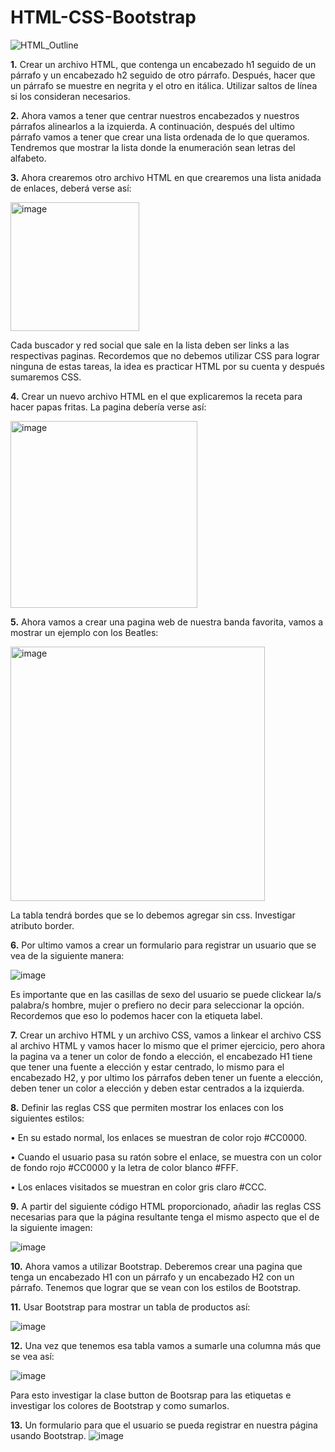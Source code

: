 # HTML-CSS-Bootstrap
![HTML_Outline](https://user-images.githubusercontent.com/64716417/180336666-f4cf7a05-e8f4-48c7-ba8c-66f5689e6009.svg)

<b>1.</b> Crear un archivo HTML, que contenga un encabezado h1 seguido de un párrafo y
un encabezado h2 seguido de otro párrafo. Después, hacer que un párrafo se
muestre en negrita y el otro en itálica. Utilizar saltos de línea si los consideran
necesarios.

<b>2.</b> Ahora vamos a tener que centrar nuestros encabezados y nuestros párrafos
alinearlos a la izquierda. A continuación, después del ultimo párrafo vamos a tener
que crear una lista ordenada de lo que queramos. Tendremos que mostrar la lista
donde la enumeración sean letras del alfabeto. 

<b>3.</b> Ahora crearemos otro archivo HTML en que crearemos una lista anidada de
enlaces, deberá verse así:

<img width="206" alt="image" src="https://user-images.githubusercontent.com/64716417/180336813-851cc2c3-b807-4e30-b752-b66557eb3a9b.png">

Cada buscador y red social que sale en la lista deben ser links a las respectivas
paginas.
Recordemos que no debemos utilizar CSS para lograr ninguna de estas tareas, la
idea es practicar HTML por su cuenta y después sumaremos CSS.

<b>4.</b> Crear un nuevo archivo HTML en el que explicaremos la receta para hacer papas
fritas. La pagina debería verse así:

<img width="299" alt="image" src="https://user-images.githubusercontent.com/64716417/180336900-72de2756-30f8-4781-a275-18124c165fbf.png">

<b>5.</b> Ahora vamos a crear una pagina web de nuestra banda favorita, vamos a mostrar un
ejemplo con los Beatles:

<img width="407" alt="image" src="https://user-images.githubusercontent.com/64716417/180336972-f6e2bc78-d9b5-4781-a7af-5af08a0a0b1b.png">

La tabla tendrá bordes que se lo debemos agregar sin css. Investigar atributo
border.

<b>6.</b> Por ultimo vamos a crear un formulario para registrar un usuario que se vea de la
siguiente manera:

![image](https://user-images.githubusercontent.com/64716417/180337021-bfbdc72b-b073-4eb4-9697-f0c38152046a.png)

Es importante que en las casillas de sexo del usuario se puede clickear la/s
palabra/s hombre, mujer o prefiero no decir para seleccionar la opción.
Recordemos que eso lo podemos hacer con la etiqueta label.

<b>7.</b> Crear un archivo HTML y un archivo CSS, vamos a linkear el archivo CSS al archivo
HTML y vamos hacer lo mismo que el primer ejercicio, pero ahora la pagina va a
tener un color de fondo a elección, el encabezado H1 tiene que tener una fuente a
elección y estar centrado, lo mismo para el encabezado H2, y por ultimo los
párrafos deben tener un fuente a elección, deben tener un color a elección y deben
estar centrados a la izquierda.

<b>8.</b> Definir las reglas CSS que permiten mostrar los enlaces con los siguientes estilos:

• En su estado normal, los enlaces se muestran de color rojo #CC0000.

• Cuando el usuario pasa su ratón sobre el enlace, se muestra con un color de
fondo rojo #CC0000 y la letra de color blanco #FFF.

• Los enlaces visitados se muestran en color gris claro #CCC.

<b>9.</b> A partir del siguiente código HTML proporcionado, añadir las reglas CSS necesarias
para que la página resultante tenga el mismo aspecto que el de la siguiente imagen:

![image](https://user-images.githubusercontent.com/64716417/180337131-f1fdc10b-215f-40dd-bb73-47998f9cec5d.png)

<b>10.</b> Ahora vamos a utilizar Bootstrap. Deberemos crear una pagina que tenga un
encabezado H1 con un párrafo y un encabezado H2 con un párrafo. Tenemos que
lograr que se vean con los estilos de Bootstrap.

<b>11.</b> Usar Bootstrap para mostrar un tabla de productos así:

![image](https://user-images.githubusercontent.com/64716417/180337186-3740cb68-4fe9-41dc-816a-36fb4d807d7c.png)

<b>12.</b> Una vez que tenemos esa tabla vamos a sumarle una columna más que se vea así:

![image](https://user-images.githubusercontent.com/64716417/180337237-8f536183-da90-4f38-be2a-fc0356b6e21c.png)

Para esto investigar la clase button de Bootsrap para las etiquetas <a> e investigar
los colores de Bootstrap y como sumarlos.

<b>13.</b> Un formulario para que el usuario se pueda registrar en nuestra página usando
Bootstrap.
![image](https://user-images.githubusercontent.com/64716417/180337266-85d13579-6bcb-4c2d-91b2-f1f697ebc566.png)

